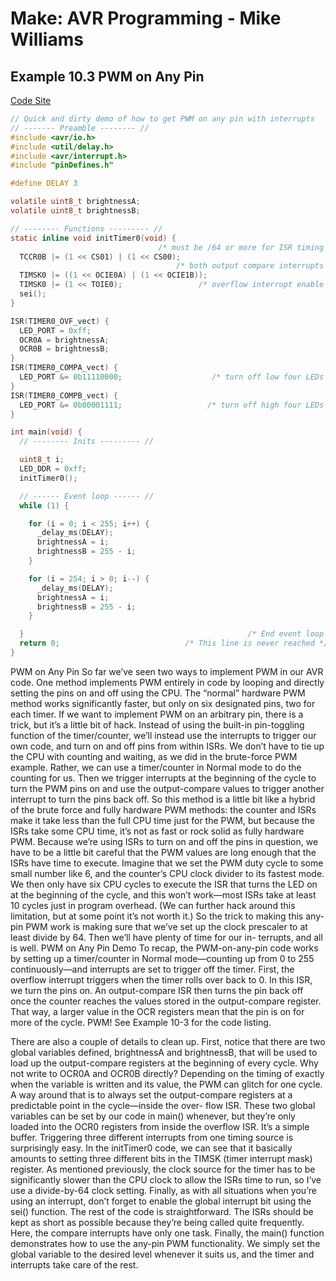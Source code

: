 # Make: AVR Programming - Mike Williams
## Example 10.3 PWM on Any Pin

[Code Site](https://github.com/hexagon5un/AVR-Programming/tree/master)

```c
// Quick and dirty demo of how to get PWM on any pin with interrupts
// ------- Preamble -------- //
#include <avr/io.h>
#include <util/delay.h>
#include <avr/interrupt.h>
#include "pinDefines.h"

#define DELAY 3

volatile uint8_t brightnessA;
volatile uint8_t brightnessB;

// -------- Functions --------- //
static inline void initTimer0(void) {
                                 /* must be /64 or more for ISR timing */
  TCCR0B |= (1 << CS01) | (1 << CS00);
                                     /* both output compare interrupts */
  TIMSK0 |= ((1 << OCIE0A) | (1 << OCIE1B));
  TIMSK0 |= (1 << TOIE0);                 /* overflow interrupt enable */
  sei();
}

ISR(TIMER0_OVF_vect) {
  LED_PORT = 0xff;
  OCR0A = brightnessA;
  OCR0B = brightnessB;
}
ISR(TIMER0_COMPA_vect) {
  LED_PORT &= 0b11110000;                    /* turn off low four LEDs */
}
ISR(TIMER0_COMPB_vect) {
  LED_PORT &= 0b00001111;                   /* turn off high four LEDs */
}

int main(void) {
  // -------- Inits --------- //

  uint8_t i;
  LED_DDR = 0xff;
  initTimer0();

  // ------ Event loop ------ //
  while (1) {

    for (i = 0; i < 255; i++) {
      _delay_ms(DELAY);
      brightnessA = i;
      brightnessB = 255 - i;
    }

    for (i = 254; i > 0; i--) {
      _delay_ms(DELAY);
      brightnessA = i;
      brightnessB = 255 - i;
    }

  }                                                  /* End event loop */
  return 0;                            /* This line is never reached */
}
```

PWM on Any Pin
So far we’ve seen two ways to implement PWM in our AVR code. One method
implements PWM entirely in code by looping and directly setting the pins on and
off using the CPU. The “normal” hardware PWM method works significantly faster,
but only on six designated pins, two for each timer.
If we want to implement PWM on an arbitrary pin, there is a trick, but it’s a little bit
of hack. Instead of using the built-in pin-toggling function of the timer/counter,
we’ll instead use the interrupts to trigger our own code, and turn on and off pins
from within ISRs. We don’t have to tie up the CPU with counting and waiting, as we
did in the brute-force PWM example. Rather, we can use a timer/counter in Normal
mode to do the counting for us.
Then we trigger interrupts at the beginning of the cycle to turn the PWM pins on
and use the output-compare values to trigger another interrupt to turn the pins
back off. So this method is a little bit like a hybrid of the brute force and fully hardware PWM methods: the counter and ISRs make it take less than the full CPU
time just for the PWM, but because the ISRs take some CPU time, it’s not as fast or
rock solid as fully hardware PWM.
Because we’re using ISRs to turn on and off the pins in question, we have to be a
little bit careful that the PWM values are long enough that the ISRs have time to
execute. Imagine that we set the PWM duty cycle to some small number like 6, and
the counter’s CPU clock divider to its fastest mode. We then only have six CPU cycles
to execute the ISR that turns the LED on at the beginning of the cycle, and this
won’t work—most ISRs take at least 10 cycles just in program overhead. (We can
further hack around this limitation, but at some point it’s not worth it.)
So the trick to making this any-pin PWM work is making sure that we’ve set up the
clock prescaler to at least divide by 64. Then we’ll have plenty of time for our in-
terrupts, and all is well.
PWM on Any Pin Demo
To recap, the PWM-on-any-pin code works by setting up a timer/counter in Normal
mode—counting up from 0 to 255 continuously—and interrupts are set to trigger
off the timer. First, the overflow interrupt triggers when the timer rolls over back
to 0. In this ISR, we turn the pins on. An output-compare ISR then turns the pin back
off once the counter reaches the values stored in the output-compare register. That
way, a larger value in the OCR registers mean that the pin is on for more of the cycle.
PWM! See Example 10-3 for the code listing.

There are also a couple of details to clean up. First, notice that there are two global
variables defined, brightnessA and brightnessB, that will be used to load up the
output-compare registers at the beginning of every cycle. Why not write to OCR0A
and OCR0B directly? Depending on the timing of exactly when the variable is written
and its value, the PWM can glitch for one cycle. A way around that is to always set
the output-compare registers at a predictable point in the cycle—inside the over-
flow ISR. These two global variables can be set by our code in main() whenever,
but they’re only loaded into the OCR0 registers from inside the overflow ISR. It’s a
simple buffer.
Triggering three different interrupts from one timing source is surprisingly easy. In
the initTimer0 code, we can see that it basically amounts to setting three different bits in the TIMSK (timer interrupt mask) register. As mentioned previously, the clock
source for the timer has to be significantly slower than the CPU clock to allow the
ISRs time to run, so I’ve use a divide-by-64 clock setting. Finally, as with all situations
when you’re using an interrupt, don’t forget to enable the global interrupt bit using
the sei() function.
The rest of the code is straightforward. The ISRs should be kept as short as possible
because they’re being called quite frequently. Here, the compare interrupts have
only one task. Finally, the main() function demonstrates how to use the any-pin
PWM functionality. We simply set the global variable to the desired level whenever
it suits us, and the timer and interrupts take care of the rest.